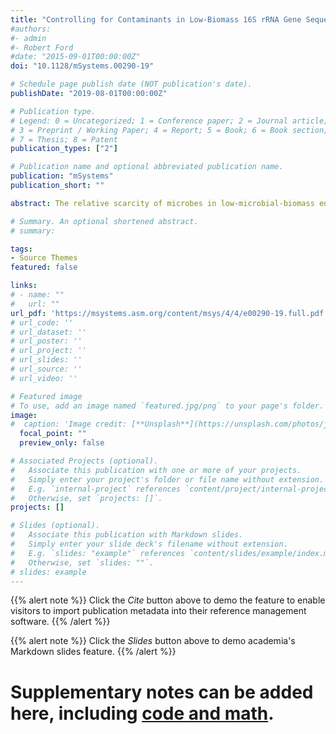 ```yaml
---
title: "Controlling for Contaminants in Low-Biomass 16S rRNA Gene Sequencing Experiments"
#authors:
#- admin
#- Robert Ford
#date: "2015-09-01T00:00:00Z"
doi: "10.1128/mSystems.00290-19"

# Schedule page publish date (NOT publication's date).
publishDate: "2019-08-01T00:00:00Z"

# Publication type.
# Legend: 0 = Uncategorized; 1 = Conference paper; 2 = Journal article;
# 3 = Preprint / Working Paper; 4 = Report; 5 = Book; 6 = Book section;
# 7 = Thesis; 8 = Patent
publication_types: ["2"]

# Publication name and optional abbreviated publication name.
publication: "mSystems"
publication_short: ""

abstract: The relative scarcity of microbes in low-microbial-biomass environments makes accurate determination of community composition challenging. Identifying and controlling for contaminant bacterial DNA are critical steps in understanding microbial communities from these low-biomass environments. Our study introduces the use of a mock community dilution series as a positive control and evaluates four computational strategies that can identify contaminants in 16S rRNA gene sequencing experiments in order to remove them from downstream analyses. The appropriate computational approach for removing contaminant sequences from an experiment depends on prior knowledge about the microbial environment under investigation and can be evaluated with a dilution series of a mock microbial community.

# Summary. An optional shortened abstract.
# summary:

tags:
- Source Themes
featured: false

links:
# - name: ""
#   url: ""
url_pdf: 'https://msystems.asm.org/content/msys/4/4/e00290-19.full.pdf'
# url_code: ''
# url_dataset: ''
# url_poster: ''
# url_project: ''
# url_slides: ''
# url_source: ''
# url_video: ''

# Featured image
# To use, add an image named `featured.jpg/png` to your page's folder.
image:
#  caption: 'Image credit: [**Unsplash**](https://unsplash.com/photos/jdD8gXaTZsc)'
  focal_point: ""
  preview_only: false

# Associated Projects (optional).
#   Associate this publication with one or more of your projects.
#   Simply enter your project's folder or file name without extension.
#   E.g. `internal-project` references `content/project/internal-project/index.md`.
#   Otherwise, set `projects: []`.
projects: []

# Slides (optional).
#   Associate this publication with Markdown slides.
#   Simply enter your slide deck's filename without extension.
#   E.g. `slides: "example"` references `content/slides/example/index.md`.
#   Otherwise, set `slides: ""`.
# slides: example
---
```


{{% alert note %}}
Click the *Cite* button above to demo the feature to enable visitors to import publication metadata into their reference management software.
{{% /alert %}}

{{% alert note %}}
Click the *Slides* button above to demo academia's Markdown slides feature.
{{% /alert %}}

# Supplementary notes can be added here, including [code and math](https://sourcethemes.com/academic/docs/writing-markdown-latex/).
